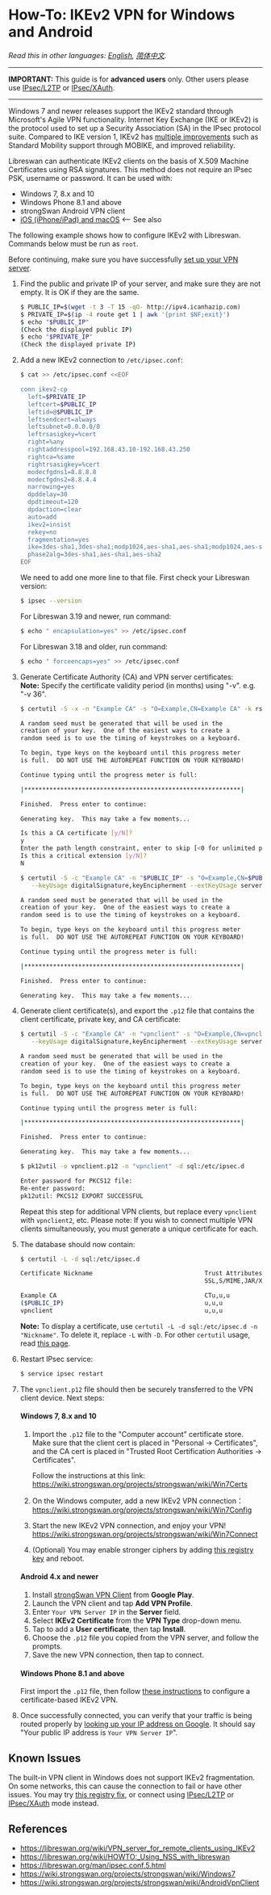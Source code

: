 ﻿# How-To: IKEv2 VPN for Windows and Android

*Read this in other languages: [English](ikev2-howto.md), [简体中文](ikev2-howto-zh.md).*

---

**IMPORTANT:** This guide is for **advanced users** only. Other users please use <a href="clients.md" target="_blank">IPsec/L2TP</a> or <a href="clients-xauth.md" target="_blank">IPsec/XAuth</a>.

---

Windows 7 and newer releases support the IKEv2 standard through Microsoft's Agile VPN functionality. Internet Key Exchange (IKE or IKEv2) is the protocol used to set up a Security Association (SA) in the IPsec protocol suite. Compared to IKE version 1, IKEv2 has <a href="https://en.wikipedia.org/wiki/Internet_Key_Exchange#Improvements_with_IKEv2" target="_blank">multiple improvements</a> such as Standard Mobility support through MOBIKE, and improved reliability.

Libreswan can authenticate IKEv2 clients on the basis of X.509 Machine Certificates using RSA signatures. This method does not require an IPsec PSK, username or password. It can be used with:

- Windows 7, 8.x and 10
- Windows Phone 8.1 and above
- strongSwan Android VPN client
- <a href="https://github.com/gaomd/docker-ikev2-vpn-server" target="_blank">iOS (iPhone/iPad) and macOS</a> <-- See also

The following example shows how to configure IKEv2 with Libreswan. Commands below must be run as `root`.

Before continuing, make sure you have successfully <a href="https://github.com/hwdsl2/setup-ipsec-vpn" target="_blank">set up your VPN server</a>.

1. Find the public and private IP of your server, and make sure they are not empty. It is OK if they are the same.

   ```bash
   $ PUBLIC_IP=$(wget -t 3 -T 15 -qO- http://ipv4.icanhazip.com)
   $ PRIVATE_IP=$(ip -4 route get 1 | awk '{print $NF;exit}')
   $ echo "$PUBLIC_IP"
   (Check the displayed public IP)
   $ echo "$PRIVATE_IP"
   (Check the displayed private IP)
   ```

1. Add a new IKEv2 connection to `/etc/ipsec.conf`:

   ```bash
   $ cat >> /etc/ipsec.conf <<EOF

   conn ikev2-cp
     left=$PRIVATE_IP
     leftcert=$PUBLIC_IP
     leftid=@$PUBLIC_IP
     leftsendcert=always
     leftsubnet=0.0.0.0/0
     leftrsasigkey=%cert
     right=%any
     rightaddresspool=192.168.43.10-192.168.43.250
     rightca=%same
     rightrsasigkey=%cert
     modecfgdns1=8.8.8.8
     modecfgdns2=8.8.4.4
     narrowing=yes
     dpddelay=30
     dpdtimeout=120
     dpdaction=clear
     auto=add
     ikev2=insist
     rekey=no
     fragmentation=yes
     ike=3des-sha1,3des-sha1;modp1024,aes-sha1,aes-sha1;modp1024,aes-sha2,aes-sha2;modp1024
     phase2alg=3des-sha1,aes-sha1,aes-sha2
   EOF
   ```

   We need to add one more line to that file. First check your Libreswan version:

   ```bash
   $ ipsec --version
   ```

   For Libreswan 3.19 and newer, run command:

   ```bash
   $ echo " encapsulation=yes" >> /etc/ipsec.conf
   ```

   For Libreswan 3.18 and older, run command:

   ```bash
   $ echo " forceencaps=yes" >> /etc/ipsec.conf
   ```

1. Generate Certificate Authority (CA) and VPN server certificates:   
   **Note:** Specify the certificate validity period (in months) using "-v". e.g. "-v 36".

   ```bash
   $ certutil -S -x -n "Example CA" -s "O=Example,CN=Example CA" -k rsa -g 4096 -v 36 -d sql:/etc/ipsec.d -t "CT,," -2

   A random seed must be generated that will be used in the
   creation of your key.  One of the easiest ways to create a
   random seed is to use the timing of keystrokes on a keyboard.

   To begin, type keys on the keyboard until this progress meter
   is full.  DO NOT USE THE AUTOREPEAT FUNCTION ON YOUR KEYBOARD!

   Continue typing until the progress meter is full:

   |************************************************************|

   Finished.  Press enter to continue:

   Generating key.  This may take a few moments...

   Is this a CA certificate [y/N]?
   y
   Enter the path length constraint, enter to skip [<0 for unlimited path]: >
   Is this a critical extension [y/N]?
   N

   $ certutil -S -c "Example CA" -n "$PUBLIC_IP" -s "O=Example,CN=$PUBLIC_IP" -k rsa -g 4096 -v 36 -d sql:/etc/ipsec.d -t ",," \
      --keyUsage digitalSignature,keyEncipherment --extKeyUsage serverAuth --extSAN "ip:$PUBLIC_IP,dns:$PUBLIC_IP"

   A random seed must be generated that will be used in the
   creation of your key.  One of the easiest ways to create a
   random seed is to use the timing of keystrokes on a keyboard.

   To begin, type keys on the keyboard until this progress meter
   is full.  DO NOT USE THE AUTOREPEAT FUNCTION ON YOUR KEYBOARD!

   Continue typing until the progress meter is full:

   |************************************************************|

   Finished.  Press enter to continue:

   Generating key.  This may take a few moments...
   ```

1. Generate client certificate(s), and export the `.p12` file that contains the client certificate, private key, and CA certificate:

   ```bash
   $ certutil -S -c "Example CA" -n "vpnclient" -s "O=Example,CN=vpnclient" -k rsa -g 4096 -v 36 -d sql:/etc/ipsec.d -t ",," \
      --keyUsage digitalSignature,keyEncipherment --extKeyUsage serverAuth,clientAuth -8 "vpnclient"

   A random seed must be generated that will be used in the
   creation of your key.  One of the easiest ways to create a
   random seed is to use the timing of keystrokes on a keyboard.

   To begin, type keys on the keyboard until this progress meter
   is full.  DO NOT USE THE AUTOREPEAT FUNCTION ON YOUR KEYBOARD!

   Continue typing until the progress meter is full:

   |************************************************************|

   Finished.  Press enter to continue:

   Generating key.  This may take a few moments...

   $ pk12util -o vpnclient.p12 -n "vpnclient" -d sql:/etc/ipsec.d

   Enter password for PKCS12 file:
   Re-enter password:
   pk12util: PKCS12 EXPORT SUCCESSFUL
   ```

   Repeat this step for additional VPN clients, but replace every `vpnclient` with `vpnclient2`, etc. Please note: If you wish to connect multiple VPN clients simultaneously, you must generate a unique certificate for each.

1. The database should now contain:

   ```bash
   $ certutil -L -d sql:/etc/ipsec.d

   Certificate Nickname                               Trust Attributes
                                                      SSL,S/MIME,JAR/XPI

   Example CA                                         CTu,u,u
   ($PUBLIC_IP)                                       u,u,u
   vpnclient                                          u,u,u
   ```

   **Note:** To display a certificate, use `certutil -L -d sql:/etc/ipsec.d -n "Nickname"`. To delete it, replace `-L` with `-D`. For other `certutil` usage, read <a href="http://manpages.ubuntu.com/manpages/zesty/man1/certutil.1.html" target="_blank">this page</a>.

1. Restart IPsec service:

   ```bash
   $ service ipsec restart
   ```

1. The `vpnclient.p12` file should then be securely transferred to the VPN client device. Next steps:

   #### Windows 7, 8.x and 10

   1. Import the `.p12` file to the "Computer account" certificate store. Make sure that the client cert is placed in "Personal -> Certificates", and the CA cert is placed in "Trusted Root Certification Authorities -> Certificates".

      Follow the instructions at this link:   
      https://wiki.strongswan.org/projects/strongswan/wiki/Win7Certs

   1. On the Windows computer, add a new IKEv2 VPN connection：   
      https://wiki.strongswan.org/projects/strongswan/wiki/Win7Config

   1. Start the new IKEv2 VPN connection, and enjoy your VPN!   
      https://wiki.strongswan.org/projects/strongswan/wiki/Win7Connect

   1. (Optional) You may enable stronger ciphers by adding <a href="https://wiki.strongswan.org/projects/strongswan/wiki/Windows7#AES-256-CBC-and-MODP2048" target="_blank">this registry key</a> and reboot.

   #### Android 4.x and newer

   1. Install <a href="https://play.google.com/store/apps/details?id=org.strongswan.android" target="_blank">strongSwan VPN Client</a> from **Google Play**.
   1. Launch the VPN client and tap **Add VPN Profile**.
   1. Enter `Your VPN Server IP` in the **Server** field.
   1. Select **IKEv2 Certificate** from the **VPN Type** drop-down menu.
   1. Tap to add a **User certificate**, then tap **Install**.
   1. Choose the `.p12` file you copied from the VPN server, and follow the prompts.
   1. Save the new VPN connection, then tap to connect.

   #### Windows Phone 8.1 and above

   First import the `.p12` file, then follow <a href="https://technet.microsoft.com/en-us/windows/dn673608.aspx" target="_blank">these instructions</a> to configure a certificate-based IKEv2 VPN.

1. Once successfully connected, you can verify that your traffic is being routed properly by <a href="https://encrypted.google.com/search?q=my+ip" target="_blank">looking up your IP address on Google</a>. It should say "Your public IP address is `Your VPN Server IP`".

## Known Issues

The built-in VPN client in Windows does not support IKEv2 fragmentation. On some networks, this can cause the connection to fail or have other issues. You may try <a href="clients.md#troubleshooting" target="_blank">this registry fix</a>, or connect using <a href="clients.md" target="_blank">IPsec/L2TP</a> or <a href="clients-xauth.md" target="_blank">IPsec/XAuth</a> mode instead.

## References

* https://libreswan.org/wiki/VPN_server_for_remote_clients_using_IKEv2
* https://libreswan.org/wiki/HOWTO:_Using_NSS_with_libreswan
* https://libreswan.org/man/ipsec.conf.5.html
* https://wiki.strongswan.org/projects/strongswan/wiki/Windows7
* https://wiki.strongswan.org/projects/strongswan/wiki/AndroidVpnClient
